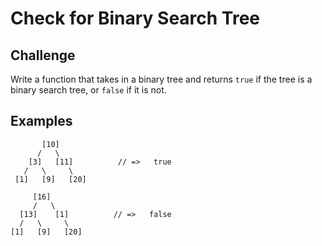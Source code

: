 # Check for Binary Search Tree

## Challenge

Write a function that takes in a binary tree and returns `true` if the tree is a binary search tree, or `false` if it is not.

## Examples
          
           [10]
          /   \
        [3]   [11]          // =>   true
       /   \     \
     [1]   [9]   [20]
     
         [16]
         /   \
      [13]    [1]          // =>   false
      /   \     \
    [1]   [9]   [20]